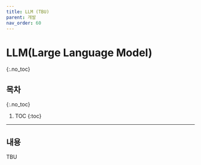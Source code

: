 ```yaml
---
title: LLM (TBU)
parent: 개발
nav_order: 60
---
```


# LLM(Large Language Model)
{:.no_toc}

## 목차
{:.no_toc}

1. TOC
{:toc}

--- 

## 내용

TBU
